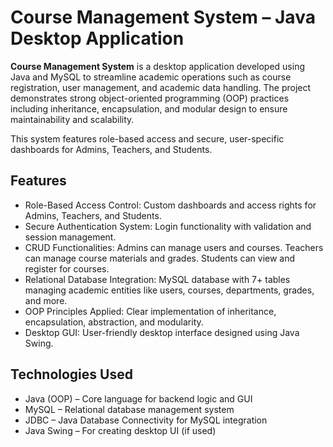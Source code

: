 # Course Management System – Java Desktop Application
**Course Management System** is a desktop application developed using Java and MySQL to streamline academic operations such as course registration, user management, and academic data handling. The project demonstrates strong object-oriented programming (OOP) practices including inheritance, encapsulation, and modular design to ensure maintainability and scalability.

This system features role-based access and secure, user-specific dashboards for Admins, Teachers, and Students.

## Features
- Role-Based Access Control: Custom dashboards and access rights for Admins, Teachers, and Students.
- Secure Authentication System: Login functionality with validation and session management.
- CRUD Functionalities: Admins can manage users and courses. Teachers can manage course materials and grades. Students can view and register for courses.
- Relational Database Integration: MySQL database with 7+ tables managing academic entities like users, courses, departments, grades, and more.
- OOP Principles Applied: Clear implementation of inheritance, encapsulation, abstraction, and modularity.
- Desktop GUI: User-friendly desktop interface designed using Java Swing.

## Technologies Used
- Java (OOP) – Core language for backend logic and GUI
- MySQL – Relational database management system
- JDBC – Java Database Connectivity for MySQL integration
- Java Swing – For creating desktop UI (if used)
